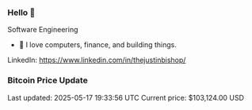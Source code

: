 ### Hello 🤙  

Software Engineering

- 🔭 I love computers, finance, and building things.
  
LinkedIn: https://www.linkedin.com/in/thejustinbishop/  































































































































































































































### Bitcoin Price Update
Last updated: 2025-05-17 19:33:56 UTC
Current price: $103,124.00 USD
